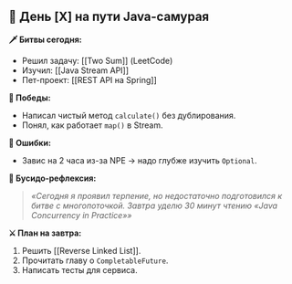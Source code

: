 ## 🏯 День [X] на пути Java-самурая  
**🗡️ Битвы сегодня:**  
- Решил задачу: [[Two Sum]] (LeetCode)  
- Изучил: [[Java Stream API]]  
- Пет-проект: [[REST API на Spring]]  

**🎯 Победы:**  
- Написал чистый метод `calculate()` без дублирования.  
- Понял, как работает `map()` в Stream.  

**💢 Ошибки:**  
- Завис на 2 часа из-за NPE → надо глубже изучить `Optional`.  

**📿 Бусидо-рефлексия:**  
> *«Сегодня я проявил терпение, но недостаточно подготовился к битве с многопоточкой. Завтра уделю 30 минут чтению «Java Concurrency in Practice»»*  

**⚔️ План на завтра:**  
1. Решить [[Reverse Linked List]].  
2. Прочитать главу о `CompletableFuture`.  
3. Написать тесты для сервиса.  